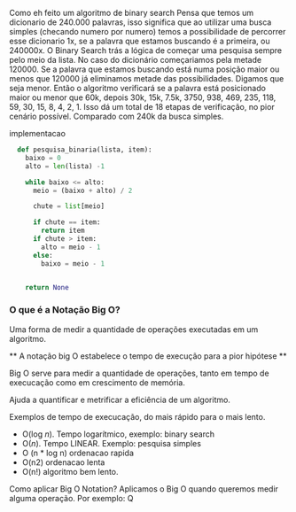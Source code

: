 Como eh feito um algoritmo de binary search
Pensa que temos um dicionario de 240.000 palavras, isso significa que ao utilizar uma busca simples (checando numero por numero) temos a possibilidade de percorrer esse dicionario 1x, se a palavra que estamos buscando é a primeira, ou 240000x. 
O Binary Search trás a lógica de começar uma pesquisa sempre pelo meio da lista. No caso do dicionário começariamos pela metade 120000. Se a palavra que estamos buscando está numa posição maior ou menos que 120000 já eliminamos metade das possibilidades. Digamos que seja menor. Então o algoritmo verificará se a palavra está posicionado maior ou menor que 60k, depois 30k, 15k, 7.5k, 3750, 938, 469, 235, 118, 59, 30, 15, 8, 4, 2, 1. Isso dá um total de 18 etapas de verificação, no pior cenário possível. Comparado com 240k da busca simples.

implementacao


```python
  def pesquisa_binaria(lista, item):
    baixo = 0
    alto = len(lista) -1

    while baixo <= alto:
      meio = (baixo + alto) / 2

      chute = list[meio]

      if chute == item:
        return item
      if chute > item:
        alto = meio - 1
      else:
        baixo = meio - 1


    return None

```


### O que é a Notação Big O?
  Uma forma de medir a quantidade de operações executadas em um algoritmo.

  ** A notação big O estabelece o tempo de execução para a pior hipótese **
  
  Big O serve para medir a quantidade de operações, tanto em tempo de execucação como em crescimento de memória.
  
  Ajuda a quantificar e metrificar a eficiência de um algoritmo.

Exemplos de tempo de execucação, do mais rápido para o mais lento.
- O(log _n_). Tempo logarítmico, exemplo: binary search 
- O(_n_). Tempo LINEAR. Exemplo: pesquisa simples
- O (n * log n) ordenacao rapida
- O(n2) ordenacao lenta
- O(n!) algoritmo bem lento.

Como aplicar Big O Notation?
Aplicamos o Big O quando queremos medir alguma operação. Por exemplo: Q
